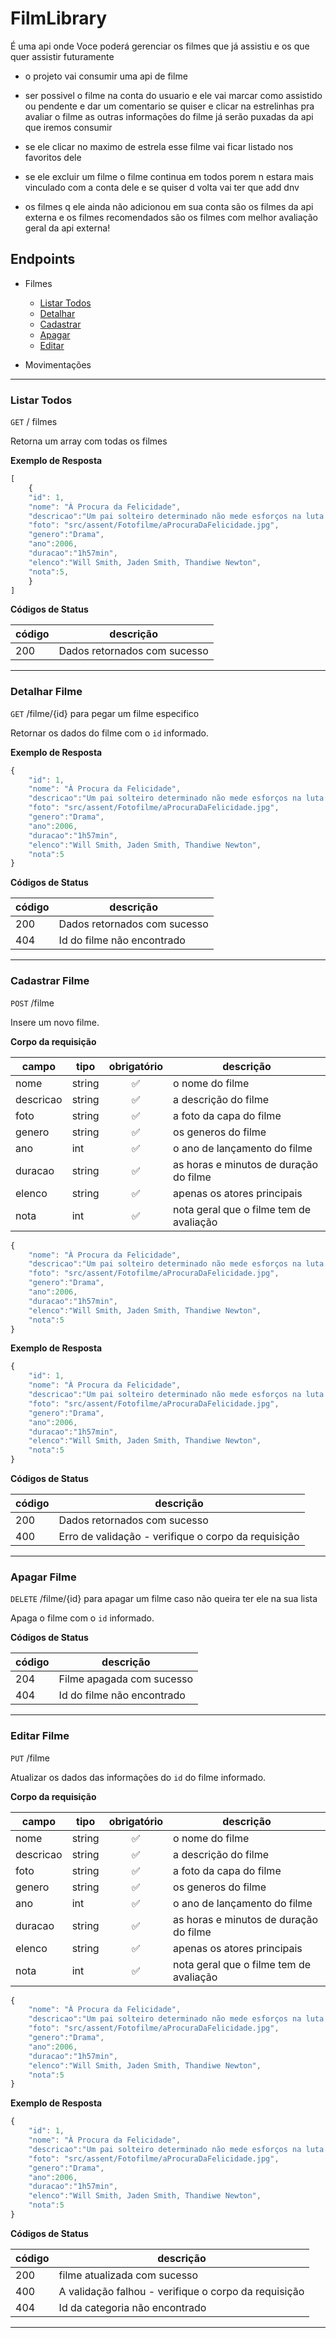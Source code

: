 # FilmLibrary
É uma api onde Voce poderá gerenciar os filmes que já assistiu e os que quer assistir futuramente

* o projeto vai consumir uma api de filme

* ser possivel o filme na conta do usuario e ele vai marcar como assistido ou pendente e dar um comentario se quiser e clicar na estrelinhas pra avaliar o filme as outras informações do filme já serão puxadas da api que iremos consumir

* se ele clicar no maximo de estrela esse filme vai ficar listado nos favoritos dele

* se ele excluir um filme o filme continua em todos porem n estara mais vinculado com a conta dele e se quiser d volta vai ter que add dnv

* os filmes q ele ainda não adicionou em sua conta são os filmes da api externa e os filmes recomendados são os filmes com melhor avaliação geral da api externa!



## Endpoints

- Filmes
    - [Listar Todos](#listar-todos)
    - [Detalhar](#detalhar-filme)
    - [Cadastrar](#cadastrar-filme)
    - [Apagar](#apagar-filme)
    - [Editar](#editar-filme)

- Movimentações 

---
### Listar Todos

`GET` / filmes

Retorna um array com todas os filmes

**Exemplo de Resposta**

```js
[
    {
    "id": 1,
    "nome": "À Procura da Felicidade",
    "descricao":"Um pai solteiro determinado não mede esforços na luta para construir uma vida melhor para sua família",
    "foto": "src/assent/Fotofilme/aProcuraDaFelicidade.jpg",
    "genero":"Drama",
    "ano":2006,
    "duracao":"1h57min",
    "elenco":"Will Smith, Jaden Smith, Thandiwe Newton",
    "nota":5,
    }
]
```
**Códigos de Status**

| código | descrição|
|--------|----------|
|200|Dados retornados com sucesso

--- 

### Detalhar Filme

`GET` /filme/{id}  para pegar um filme especifico

Retornar os dados do filme com o `id` informado.

**Exemplo de Resposta**

```js
{
    "id": 1,
    "nome": "À Procura da Felicidade",
    "descricao":"Um pai solteiro determinado não mede esforços na luta para construir uma vida melhor para sua família",
    "foto": "src/assent/Fotofilme/aProcuraDaFelicidade.jpg",
    "genero":"Drama",
    "ano":2006,
    "duracao":"1h57min",
    "elenco":"Will Smith, Jaden Smith, Thandiwe Newton",
    "nota":5
}
```

**Códigos de Status**

| código | descrição|
|--------|----------|
|200|Dados retornados com sucesso
|404| Id do filme não encontrado 

--- 

### Cadastrar Filme

`POST` /filme

Insere um novo filme.


**Corpo da requisição**

|campo|tipo|obrigatório|descrição
|-----|----|:-----------:|---------
|nome|string|✅|o nome do filme
|descricao|string|✅|a descrição do filme
|foto|string|✅|a foto da capa do filme
|genero|string|✅|os generos do filme
|ano|int|✅|o ano de lançamento do filme
|duracao|string|✅|as horas e minutos de duração do filme
|elenco|string|✅|apenas os atores principais
|nota|int|✅|nota geral que o filme tem de avaliação


```js
{
    "nome": "À Procura da Felicidade",
    "descricao":"Um pai solteiro determinado não mede esforços na luta para construir uma vida melhor para sua família",
    "foto": "src/assent/Fotofilme/aProcuraDaFelicidade.jpg",
    "genero":"Drama",
    "ano":2006,
    "duracao":"1h57min",
    "elenco":"Will Smith, Jaden Smith, Thandiwe Newton",
    "nota":5
}
```

**Exemplo de Resposta**

```js
{
    "id": 1,
    "nome": "À Procura da Felicidade",
    "descricao":"Um pai solteiro determinado não mede esforços na luta para construir uma vida melhor para sua família",
    "foto": "src/assent/Fotofilme/aProcuraDaFelicidade.jpg",
    "genero":"Drama",
    "ano":2006,
    "duracao":"1h57min",
    "elenco":"Will Smith, Jaden Smith, Thandiwe Newton",
    "nota":5
}
```

**Códigos de Status**

| código | descrição|
|--------|----------|
|200|Dados retornados com sucesso
|400| Erro de validação - verifique o corpo da requisição

---

### Apagar Filme

`DELETE` /filme/{id}  para apagar um filme caso não queira ter ele na sua lista 

Apaga o filme com o `id` informado.

**Códigos de Status**

| código | descrição|
|--------|----------|
|204|Filme apagada com sucesso
|404| Id do filme não encontrado 

--- 


### Editar Filme

`PUT` /filme

Atualizar os dados das informações do `id` do filme informado.

**Corpo da requisição**

|campo|tipo|obrigatório|descrição
|-----|----|:-----------:|---------
|nome|string|✅|o nome do filme
|descricao|string|✅|a descrição do filme
|foto|string|✅|a foto da capa do filme
|genero|string|✅|os generos do filme
|ano|int|✅|o ano de lançamento do filme
|duracao|string|✅|as horas e minutos de duração do filme
|elenco|string|✅|apenas os atores principais
|nota|int|✅|nota geral que o filme tem de avaliação


```js
{
    "nome": "À Procura da Felicidade",
    "descricao":"Um pai solteiro determinado não mede esforços na luta para construir uma vida melhor para sua família",
    "foto": "src/assent/Fotofilme/aProcuraDaFelicidade.jpg",
    "genero":"Drama",
    "ano":2006,
    "duracao":"1h57min",
    "elenco":"Will Smith, Jaden Smith, Thandiwe Newton",
    "nota":5
}
```

**Exemplo de Resposta**

```js
{
    "id": 1,
    "nome": "À Procura da Felicidade",
    "descricao":"Um pai solteiro determinado não mede esforços na luta para construir uma vida melhor para sua família",
    "foto": "src/assent/Fotofilme/aProcuraDaFelicidade.jpg",
    "genero":"Drama",
    "ano":2006,
    "duracao":"1h57min",
    "elenco":"Will Smith, Jaden Smith, Thandiwe Newton",
    "nota":5
}
```

**Códigos de Status**

| código | descrição|
|--------|----------|
|200|filme atualizada com sucesso
|400| A validação falhou - verifique o corpo da requisição
|404| Id da categoria não encontrado

---
